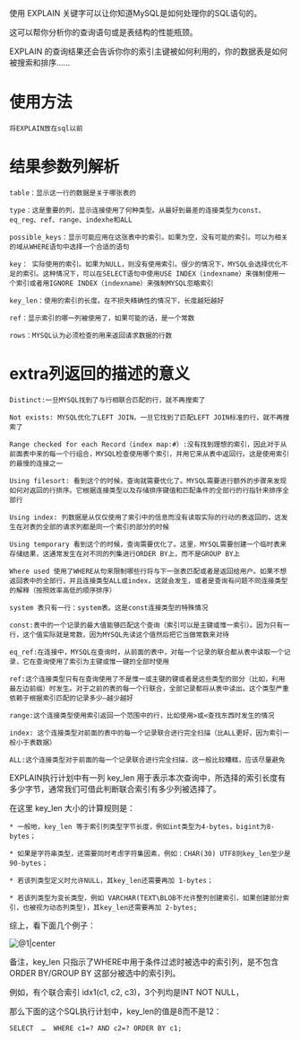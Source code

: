 使用 EXPLAIN 关键字可以让你知道MySQL是如何处理你的SQL语句的。

这可以帮你分析你的查询语句或是表结构的性能瓶颈。

EXPLAIN 的查询结果还会告诉你你的索引主键被如何利用的，你的数据表是如何被搜索和排序……

# 使用方法
    将EXPLAIN放在sql以前
    
# 结果参数列解析

```
table：显示这一行的数据是关于哪张表的

type：这是重要的列，显示连接使用了何种类型。从最好到最差的连接类型为const、eq_reg、ref、range、indexhe和ALL

possible_keys：显示可能应用在这张表中的索引。如果为空，没有可能的索引。可以为相关的域从WHERE语句中选择一个合适的语句

key： 实际使用的索引。如果为NULL，则没有使用索引。很少的情况下，MYSQL会选择优化不足的索引。这种情况下，可以在SELECT语句中使用USE INDEX（indexname）来强制使用一个索引或者用IGNORE INDEX（indexname）来强制MYSQL忽略索引

key_len：使用的索引的长度。在不损失精确性的情况下，长度越短越好

ref：显示索引的哪一列被使用了，如果可能的话，是一个常数

rows：MYSQL认为必须检查的用来返回请求数据的行数

```

# extra列返回的描述的意义
```
Distinct:一旦MYSQL找到了与行相联合匹配的行，就不再搜索了

Not exists: MYSQL优化了LEFT JOIN，一旦它找到了匹配LEFT JOIN标准的行，就不再搜索了

Range checked for each Record（index map:#）:没有找到理想的索引，因此对于从前面表中来的每一个行组合，MYSQL检查使用哪个索引，并用它来从表中返回行。这是使用索引的最慢的连接之一

Using filesort: 看到这个的时候，查询就需要优化了。MYSQL需要进行额外的步骤来发现如何对返回的行排序。它根据连接类型以及存储排序键值和匹配条件的全部行的行指针来排序全部行

Using index: 列数据是从仅仅使用了索引中的信息而没有读取实际的行动的表返回的，这发生在对表的全部的请求列都是同一个索引的部分的时候

Using temporary 看到这个的时候，查询需要优化了。这里，MYSQL需要创建一个临时表来存储结果，这通常发生在对不同的列集进行ORDER BY上，而不是GROUP BY上

Where used 使用了WHERE从句来限制哪些行将与下一张表匹配或者是返回给用户。如果不想返回表中的全部行，并且连接类型ALL或index，这就会发生，或者是查询有问题不同连接类型的解释（按照效率高低的顺序排序）

system 表只有一行：system表。这是const连接类型的特殊情况

const:表中的一个记录的最大值能够匹配这个查询（索引可以是主键或惟一索引）。因为只有一行，这个值实际就是常数，因为MYSQL先读这个值然后把它当做常数来对待

eq_ref:在连接中，MYSQL在查询时，从前面的表中，对每一个记录的联合都从表中读取一个记录，它在查询使用了索引为主键或惟一键的全部时使用

ref:这个连接类型只有在查询使用了不是惟一或主键的键或者是这些类型的部分（比如，利用最左边前缀）时发生。对于之前的表的每一个行联合，全部记录都将从表中读出。这个类型严重依赖于根据索引匹配的记录多少—越少越好

range:这个连接类型使用索引返回一个范围中的行，比如使用>或<查找东西时发生的情况

index: 这个连接类型对前面的表中的每一个记录联合进行完全扫描（比ALL更好，因为索引一般小于表数据）

ALL:这个连接类型对于前面的每一个记录联合进行完全扫描，这一般比较糟糕，应该尽量避免
```



EXPLAIN执行计划中有一列 key_len 用于表示本次查询中，所选择的索引长度有多少字节，通常我们可借此判断联合索引有多少列被选择了。

在这里 key_len 大小的计算规则是：

	* 一般地，key_len 等于索引列类型字节长度，例如int类型为4-bytes，bigint为8-bytes；

	* 如果是字符串类型，还需要同时考虑字符集因素，例如：CHAR(30) UTF8则key_len至少是90-bytes；

	* 若该列类型定义时允许NULL，其key_len还需要再加 1-bytes；

	* 若该列类型为变长类型，例如 VARCHAR(TEXT\BLOB不允许整列创建索引，如果创建部分索引，也被视为动态列类型)，其key_len还需要再加 2-bytes;


综上，看下面几个例子：

![@1|center](../master/src/explain1.png)


备注，key_len 只指示了WHERE中用于条件过滤时被选中的索引列，是不包含 ORDER BY/GROUP BY 这部分被选中的索引列。

例如，有个联合索引 idx1(c1, c2, c3)，3个列均是INT NOT NULL，

那么下面的这个SQL执行计划中，key_len的值是8而不是12：

    SELECT  …  WHERE c1=? AND c2=? ORDER BY c1;

